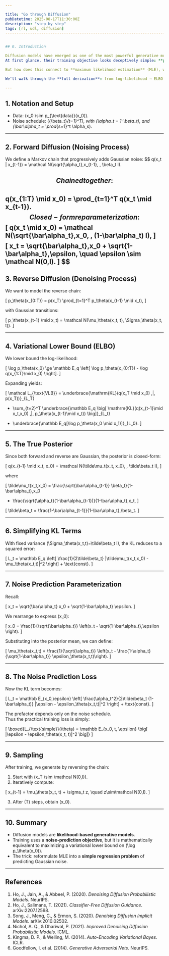 ```yaml
---

title: "Go through Diffusion"
pubDatetime: 2025-08-17T11:30:00Z
description: "step by step"
tags: [rl, udl, diffusion]
-------------------------------------------------------------------------------


## 0. Introduction

Diffusion models have emerged as one of the most powerful generative modeling frameworks in recent years, producing state-of-the-art image, video, and audio samples.  
At first glance, their training objective looks deceptively simple: **predict Gaussian noise with MSE loss**.  

But how does this connect to **maximum likelihood estimation** (MLE), which is the standard principle behind autoregressive models, VAEs, and normalizing flows?  

We’ll walk through the **full derivation**: from log-likelihood → ELBO → Gaussian posteriors → noise-prediction loss.

---
```


## 1. Notation and Setup

- Data: \(x_0 \sim p_{\text{data}}(x_0)\).  
- Noise schedule: \(\{\beta_t\}_{t=1}^T\), with \(\alpha_t = 1-\beta_t\), and \(\bar\alpha_t = \prod_{s=1}^t \alpha_s\).  

---

## 2. Forward Diffusion (Noising Process)

We define a Markov chain that progressively adds Gaussian noise:
$$
q(x_t | x_{t-1}) = \mathcal N(\sqrt{\alpha_t}\,x_{t-1}, \, \beta_t I).

$$
Chained together:
$$
\
q(x_{1:T} \mid x_0) = \prod_{t=1}^T q(x_t \mid x_{t-1}).
\
$$
Closed-form reparameterization:
$$
\[
q(x_t \mid x_0) = \mathcal N(\sqrt{\bar\alpha_t}\,x_0, \, (1-\bar\alpha_t) I),
\]
$$
$$
\[
x_t = \sqrt{\bar\alpha_t}\,x_0 + \sqrt{1-\bar\alpha_t}\,\epsilon, \quad \epsilon \sim \mathcal N(0,I).
\]
$$
---

## 3. Reverse Diffusion (Denoising Process)

We want to model the reverse chain:

\[
p_\theta(x_{0:T}) = p(x_T) \prod_{t=1}^T p_\theta(x_{t-1} \mid x_t),
\]

with Gaussian transitions:

\[
p_\theta(x_{t-1} \mid x_t) = \mathcal N(\mu_\theta(x_t, t), \Sigma_\theta(x_t, t)).
\]

---

## 4. Variational Lower Bound (ELBO)

We lower bound the log-likelihood:

\[
\log p_\theta(x_0) \ge 
\mathbb E_q \left[ \log p_\theta(x_{0:T}) - \log q(x_{1:T}\mid x_0) \right].
\]

Expanding yields:

\[
\mathcal L_{\text{VLB}} =
\underbrace{\mathrm{KL}(q(x_T \mid x_0) \,\|\, p(x_T))}_{L_T}
+ \sum_{t=2}^T \underbrace{\mathbb E_q \big[ \mathrm{KL}(q(x_{t-1}\mid x_t,x_0) \,\|\, p_\theta(x_{t-1}\mid x_t)) \big]}_{L_t}
- \underbrace{\mathbb E_q[\log p_\theta(x_0 \mid x_1)]}_{L_0}.
\]

---

## 5. The True Posterior

Since both forward and reverse are Gaussian, the posterior is closed-form:

\[
q(x_{t-1} \mid x_t, x_0) = \mathcal N(\tilde\mu_t(x_t, x_0), \, \tilde\beta_t I),
\]

where

\[
\tilde\mu_t(x_t,x_0) =
\frac{\sqrt{\bar\alpha_{t-1}} \beta_t}{1-\bar\alpha_t}\,x_0
+ \frac{\sqrt{\alpha_t}(1-\bar\alpha_{t-1})}{1-\bar\alpha_t}\,x_t,
\]

\[
\tilde\beta_t = \frac{1-\bar\alpha_{t-1}}{1-\bar\alpha_t}\,\beta_t.
\]

---

## 6. Simplifying KL Terms

With fixed variance \(\Sigma_\theta(x_t,t)=\tilde\beta_t I\), the KL reduces to a squared error:

\[
L_t = \mathbb E_q \left[ \frac{1}{2\tilde\beta_t} \|\tilde\mu_t(x_t,x_0) - \mu_\theta(x_t,t)\|^2 \right] + \text{const}.
\]

---

## 7. Noise Prediction Parameterization

Recall:

\[
x_t = \sqrt{\bar\alpha_t} x_0 + \sqrt{1-\bar\alpha_t} \epsilon.
\]

We rearrange to express \(x_0\):

\[
x_0 = \frac{1}{\sqrt{\bar\alpha_t}} \left(x_t - \sqrt{1-\bar\alpha_t}\,\epsilon \right).
\]

Substituting into the posterior mean, we can define:

\[
\mu_\theta(x_t,t) = 
\frac{1}{\sqrt{\alpha_t}} \left(x_t - \frac{1-\alpha_t}{\sqrt{1-\bar\alpha_t}} \epsilon_\theta(x_t,t)\right).
\]

---

## 8. The Noise Prediction Loss

Now the KL term becomes:

\[
L_t = \mathbb E_{x_0,\epsilon} \left[ \frac{\alpha_t^2}{2\tilde\beta_t (1-\bar\alpha_t)} \|\epsilon - \epsilon_\theta(x_t,t)\|^2 \right] + \text{const}.
\]

The prefactor depends only on the noise schedule.  
Thus the practical training loss is simply:

\[
\boxed{L_{\text{simple}}(\theta) = \mathbb E_{x_0, t, \epsilon} \big[ \|\epsilon - \epsilon_\theta(x_t, t)\|^2 \big]}
\]

---

## 9. Sampling

After training, we generate by reversing the chain:

1. Start with \(x_T \sim \mathcal N(0,I)\).  
2. Iteratively compute:

\[
x_{t-1} = \mu_\theta(x_t, t) + \sigma_t z, \quad z\sim\mathcal N(0,I).
\]

3. After \(T\) steps, obtain \(x_0\).  

---

## 10. Summary

- Diffusion models are **likelihood-based generative models**.  
- Training uses a **noise-prediction objective**, but it is mathematically equivalent to maximizing a variational lower bound on \(\log p_\theta(x_0)\).  
- The trick: reformulate MLE into a **simple regression problem** of predicting Gaussian noise.  

---

## References

1. Ho, J., Jain, A., & Abbeel, P. (2020). *Denoising Diffusion Probabilistic Models*. NeurIPS.  
2. Ho, J., Salimans, T. (2021). *Classifier-Free Diffusion Guidance*. arXiv:2207.12598.  
3. Song, J., Meng, C., & Ermon, S. (2020). *Denoising Diffusion Implicit Models*. arXiv:2010.02502.  
4. Nichol, A. Q., & Dhariwal, P. (2021). *Improved Denoising Diffusion Probabilistic Models*. ICML.  
5. Kingma, D. P., & Welling, M. (2014). *Auto-Encoding Variational Bayes*. ICLR.  
6. Goodfellow, I. et al. (2014). *Generative Adversarial Nets*. NeurIPS.  

